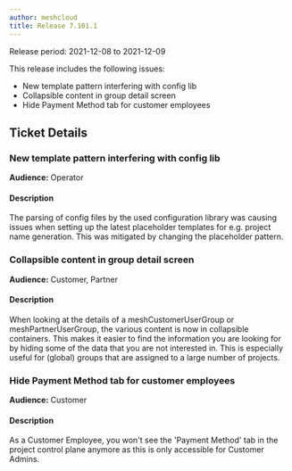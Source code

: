 ```yaml
---
author: meshcloud
title: Release 7.101.1
---
```


Release period: 2021-12-08 to 2021-12-09

This release includes the following issues:
* New template pattern interfering with config lib
* Collapsible content in group detail screen
* Hide Payment Method tab for customer employees
<!--truncate-->

## Ticket Details
### New template pattern interfering with config lib
**Audience:** Operator


#### Description
The parsing of config files by the used configuration library was
causing issues when setting up the latest placeholder templates for e.g. project name 
generation. This was mitigated by changing the placeholder pattern.

### Collapsible content in group detail screen
**Audience:** Customer, Partner


#### Description
When looking at the details of a meshCustomerUserGroup or meshPartnerUserGroup, the various content is now
in collapsible containers. This makes it easier to find the information you are looking for by hiding
some of the data that you are not interested in.
This is especially useful for (global) groups that are assigned to a large number of projects.

### Hide Payment Method tab for customer employees
**Audience:** Customer


#### Description
As a Customer Employee, you won't see the 'Payment Method' tab in the project control plane anymore as this is only accessible for Customer Admins.

